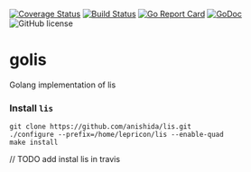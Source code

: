 [![Coverage Status](https://coveralls.io/repos/github/Konstantin8105/golis/badge.svg?branch=master)](https://coveralls.io/github/Konstantin8105/golis?branch=master)
[![Build Status](https://travis-ci.org/Konstantin8105/golis.svg?branch=master)](https://travis-ci.org/Konstantin8105/golis)
[![Go Report Card](https://goreportcard.com/badge/github.com/Konstantin8105/golis)](https://goreportcard.com/report/github.com/Konstantin8105/golis)
[![GoDoc](https://godoc.org/github.com/Konstantin8105/golis?status.svg)](https://godoc.org/github.com/Konstantin8105/golis)
![GitHub license](https://img.shields.io/badge/license-MIT-blue.svg)

# golis
Golang implementation of lis

### Install `lis`

```
git clone https://github.com/anishida/lis.git
./configure --prefix=/home/lepricon/lis --enable-quad
make install
```

// TODO add instal lis in travis

